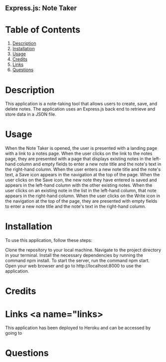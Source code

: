 
## Express.js: Note Taker

# Table of Contents 
1. [Description](#description)
2. [Installation](#installation)
5. [Usage](#usage)
3. [Credits](#credits)
4. [Links](#links)
5. [Questions](#questions)

# Description <a name="description"></a>
This application is a note-taking tool that allows users to create, save, and delete notes. The application uses an Express.js back end to retrieve and store data in a JSON file.

# Usage <a name="usage"></a>
When the Note Taker is opened, the user is presented with a landing page with a link to a notes page.
When the user clicks on the link to the notes page, they are presented with a page that displays existing notes in the left-hand column and empty fields to enter a new note title and the note's text in the right-hand column.
When the user enters a new note title and the note's text, a Save icon appears in the navigation at the top of the page.
When the user clicks on the Save icon, the new note they have entered is saved and appears in the left-hand column with the other existing notes.
When the user clicks on an existing note in the list in the left-hand column, that note appears in the right-hand column.
When the user clicks on the Write icon in the navigation at the top of the page, they are presented with empty fields to enter a new note title and the note's text in the right-hand column.

# Installation <a name="installation"></a>
To use this application, follow these steps:

Clone the repository to your local machine.
Navigate to the project directory in your terminal.
Install the necessary dependencies by running the command npm install.
To start the server, run the command npm start.
Open your web browser and go to http://localhost:8000 to use the application.


# Credits <a name="credits"></a>

# Links <a name="links></a>
This application has been deployed to Heroku and can be accessed by going to 


# Questions <a name="questions"></a>
